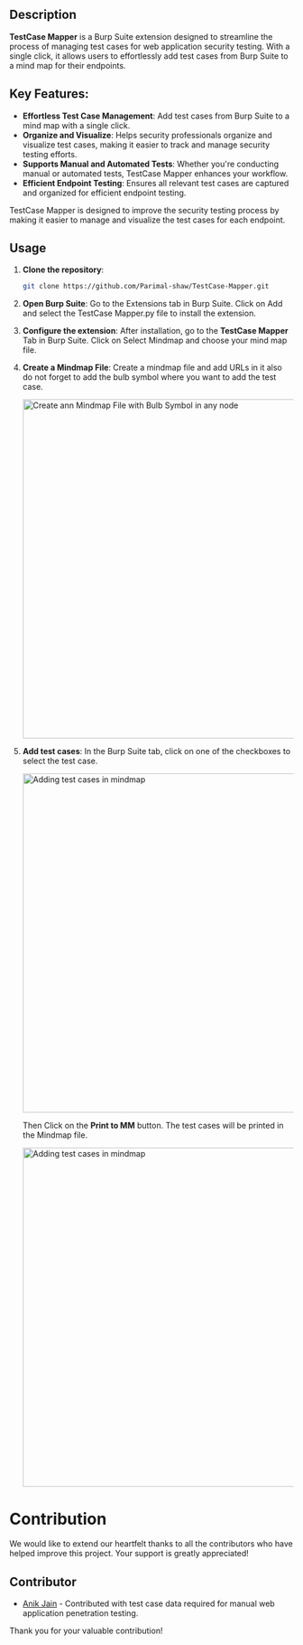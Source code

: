 ## Description

**TestCase Mapper** is a Burp Suite extension designed to streamline the process of managing test cases for web application security testing. With a single click, it allows users to effortlessly add test cases from Burp Suite to a mind map for their endpoints.

## Key Features:
- **Effortless Test Case Management**: Add test cases from Burp Suite to a mind map with a single click.
- **Organize and Visualize**: Helps security professionals organize and visualize test cases, making it easier to track and manage security testing efforts.
- **Supports Manual and Automated Tests**: Whether you're conducting manual or automated tests, TestCase Mapper enhances your workflow.
- **Efficient Endpoint Testing**: Ensures all relevant test cases are captured and organized for efficient endpoint testing.

TestCase Mapper is designed to improve the security testing process by making it easier to manage and visualize the test cases for each endpoint.

## Usage

1. **Clone the repository**:
   ```bash 
   git clone https://github.com/Parimal-shaw/TestCase-Mapper.git

2. **Open Burp Suite**:
    Go to the Extensions tab in Burp Suite.
    Click on Add and select the TestCase Mapper.py file to install the extension.

3. **Configure the extension**:
    After installation, go to the **TestCase Mapper** Tab in Burp Suite.
    Click on Select Mindmap and choose your mind map file.

4. **Create a Mindmap File**:
    Create a mindmap file and add URLs in it also do not forget to add the bulb symbol where you want to add the test case.

   <img src="images/0.png" alt="Create ann Mindmap File with Bulb Symbol in any node" width="600"/>

6. **Add test cases**:
    In the Burp Suite tab, click on one of the checkboxes to select the test case.

   <img src="images/1.png" alt="Adding test cases in mindmap" width="600"/>

    Then Click on the **Print to MM** button. The test cases will be printed in the Mindmap file.

   <img src="images/2.png" alt="Adding test cases in mindmap" width="600"/>

# Contribution

We would like to extend our heartfelt thanks to all the contributors who have helped improve this project. Your support is greatly appreciated!

## Contributor

- [Anik Jain](https://www.linkedin.com/in/anikjain0/) - Contributed with test case data required for manual web application penetration testing.

Thank you for your valuable contribution!
